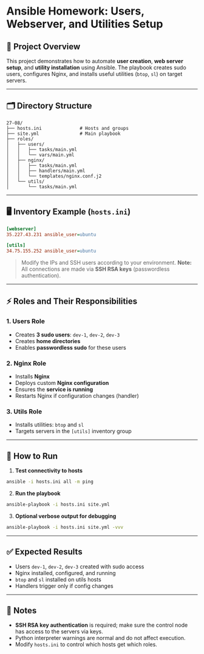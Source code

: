 # Ansible Homework: Users, Webserver, and Utilities Setup

## 📂 Project Overview

This project demonstrates how to automate **user creation**, **web server setup**, and **utility installation** using Ansible.
The playbook creates sudo users, configures Nginx, and installs useful utilities (`btop`, `sl`) on target servers.

---

## 🗂 Directory Structure

```
27-08/
├── hosts.ini              # Hosts and groups
├── site.yml               # Main playbook
├── roles/
│   ├── users/
│   │   ├── tasks/main.yml
│   │   └── vars/main.yml
│   ├── nginx/
│   │   ├── tasks/main.yml
│   │   ├── handlers/main.yml
│   │   └── templates/nginx.conf.j2
│   └── utils/
│       └── tasks/main.yml
```

---

## 🖥 Inventory Example (`hosts.ini`)

```ini
[webserver]
35.227.43.231 ansible_user=ubuntu

[utils]
34.75.155.252 ansible_user=ubuntu
```

> Modify the IPs and SSH users according to your environment.
> **Note:** All connections are made via **SSH RSA keys** (passwordless authentication).

---

## ⚡ Roles and Their Responsibilities

### 1. Users Role

* Creates **3 sudo users**: `dev-1`, `dev-2`, `dev-3`
* Creates **home directories**
* Enables **passwordless sudo** for these users

### 2. Nginx Role

* Installs **Nginx**
* Deploys custom **Nginx configuration**
* Ensures the **service is running**
* Restarts Nginx if configuration changes (handler)

### 3. Utils Role

* Installs utilities: `btop` and `sl`
* Targets servers in the `[utils]` inventory group

---

## 📌 How to Run

1. **Test connectivity to hosts**

```bash
ansible -i hosts.ini all -m ping
```

2. **Run the playbook**

```bash
ansible-playbook -i hosts.ini site.yml
```

3. **Optional verbose output for debugging**

```bash
ansible-playbook -i hosts.ini site.yml -vvv
```

---

## ✅ Expected Results

* Users `dev-1`, `dev-2`, `dev-3` created with sudo access
* Nginx installed, configured, and running
* `btop` and `sl` installed on utils hosts
* Handlers trigger only if config changes

---

## 🔧 Notes

* **SSH RSA key authentication** is required; make sure the control node has access to the servers via keys.
* Python interpreter warnings are normal and do not affect execution.
* Modify `hosts.ini` to control which hosts get which roles.
